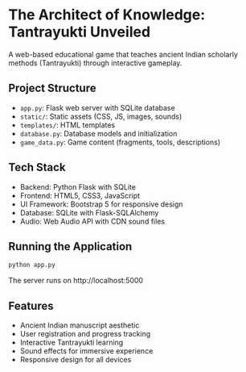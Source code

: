 # The Architect of Knowledge: Tantrayukti Unveiled

A web-based educational game that teaches ancient Indian scholarly methods (Tantrayukti) through interactive gameplay.

## Project Structure

- `app.py`: Flask web server with SQLite database
- `static/`: Static assets (CSS, JS, images, sounds)
- `templates/`: HTML templates
- `database.py`: Database models and initialization
- `game_data.py`: Game content (fragments, tools, descriptions)

## Tech Stack

- Backend: Python Flask with SQLite
- Frontend: HTML5, CSS3, JavaScript
- UI Framework: Bootstrap 5 for responsive design
- Database: SQLite with Flask-SQLAlchemy
- Audio: Web Audio API with CDN sound files

## Running the Application

```bash
python app.py
```

The server runs on http://localhost:5000

## Features

- Ancient Indian manuscript aesthetic
- User registration and progress tracking
- Interactive Tantrayukti learning
- Sound effects for immersive experience
- Responsive design for all devices
